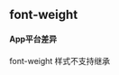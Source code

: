## font-weight


<!-- CSSJSON.font-weight.description -->

<!-- CSSJSON.font-weight.syntax -->

<!-- CSSJSON.font-weight.values -->

<!-- CSSJSON.font-weight.defaultValue -->

<!-- CSSJSON.font-weight.unixTags -->

<!-- CSSJSON.font-weight.compatibility -->

<!-- CSSJSON.font-weight.example -->

#### App平台差异
font-weight 样式不支持继承

<!-- CSSJSON.font-weight.reference -->
